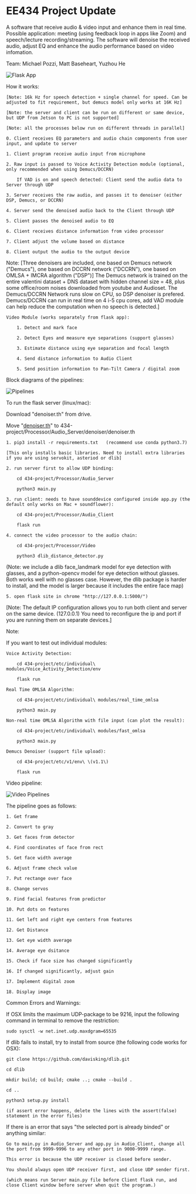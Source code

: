 # EE434 Project Update

A software that receive audio & video input and enhance them in real time. Possible application: meeting (using feedback loop in apps like Zoom) and speech/lecture recording/streaming. The software will denoise the received audio, adjust EQ and enhance the audio performance based on video infomation.

Team: Michael Pozzi, Matt Baseheart, Yuzhou He

![Flask App](example.jpeg)

How it works:
    
    [Note: 16k Hz for speech detection + single channel for speed. Can be adjusted to fit requirement, but demucs model only works at 16K Hz]

    [Note: the server and client can be run on different or same device, but UDP from Jetson to PC is not supported]

    [Note: all the processes below run on different threads in parallel]

    0. Client receives EQ parameters and audio chain components from user input, and update to server

    1. Client program receive audio input from microphone
    
    2. Raw input is passed to Voice Activity Detection module (optional, only recommended when using Demucs/DCCRN)

        If VAD is on and speech detected: Client send the audio data to Server through UDP

    3. Server receives the raw audio, and passes it to denoiser (either DSP, Demucs, or DCCRN)

    4. Server send the denoised audio back to the Client through UDP

    5. Client passes the denoised audio to EQ

    6. Client receives distance information from video processor

    7. Client adjust the volume based on distance

    8. Client output the audio to the output device
    
Note: [Three denoisers are included, one based on Demucs network ("Demucs"), one based on DCCRN network ("DCCRN"), one based on OMLSA + IMCRA algorithm ("DSP")] The Demucs network is trained on the entire valentini dataset + DNS dataset with hidden channel size = 48, plus some office/room noises downloaded from youtube and Audioset. The Demucs/DCCRN Network runs slow on CPU, so DSP denoiser is prefered. Demucs/DCCRN can run in real time on 4 i-5 cpu cores, add VAD module can help reduce the computation when no speech is detected.]

    Video Module (works separately from flask app):

        1. Detect and mark face 

        2. Detect Eyes and measure eye separations (support glasses)

        3. Estimate distance using eye separation and focal length

        4. Send distance information to Audio Client

        5. Send position information to Pan-Tilt Camera / digital zoom

Block diagrams of the pipelines:

![Pipelines](mode2.jpeg)

To run the flask server (linux/mac):

Download "denoiser.th" from drive. 

Move "[denoiser.th](https://drive.google.com/file/d/17WuFlrUMJZdYiYEqvBfq4hmAd3x_NwDm/view?usp=sharing)" to 434-project/Processor/Audio_Server/denoiser/denoiser.th

    1. pip3 install -r requirements.txt   (recommend use conda python3.7)

    [This only installs basic libraries. Need to install extra libraries if you are using servokit, asteriod or dlib]

    2. run server first to allow UDP binding:

        cd 434-project/Processor/Audio_Server

        python3 main.py

    3. run client: needs to have sounddevice configured inside app.py (the default only works on Mac + soundflower):
    
        cd 434-project/Processor/Audio_Client

        flask run

    4. connect the video processor to the audio chain:

        cd 434-project/Processor/Video
        
        python3 dlib_distance_detector.py

(Note: we include a dlib face_landmark model for eye detection with glasses, and a python-opencv model for eye detection without glasses. Both works well with no glasses case. However, the dlib package is harder to install, and the model is larger because it includes the entire face map)

    5. open flask site in chrome "http://127.0.0.1:5000/")

[Note: The default IP configuration allows you to run both client and server on the same device. (127.0.0.1) You need to reconfigure the ip and port if you are running them on separate devices.]
    

Note:

If you want to test out individual modules:

    Voice Activity Detection:

        cd 434-project/etc/individual\ modules/Voice_Activity_Detection/env
        
        flask run

    Real Time OMLSA Algorithm:

        cd 434-project/etc/individual\ modules/real_time_omlsa 

        python3 main.py
    
    Non-real time OMLSA Algorithm with file input (can plot the result):

        cd 434-project/etc/individual\ modules/fast_omlsa

        python3 main.py

    Demucs Denoiser (support file upload):

        cd 434-project/etc/v1/env\ \(v1.1\)

        flask run 


Video pipeline:

![Video Pipelines](video_pipeline.jpeg)

The pipeline goes as follows:

    1. Get frame 

    2. Convert to gray 

    3. Get faces from detector 

    4. Find coordinates of face from rect 

    5. Get face width average 

    6. Adjust frame check value 

    7. Put rectange over face 

    8. Change servos 

    9. Find facial features from predictor

    10. Put dots on features 

    11. Get left and right eye centers from features 

    12. Get Distance

    13. Get eye width average 

    14. Average eye dsitance 

    15. Check if face size has changed significantly 

    16. If changed significantly, adjust gain 

    17. Implement digital zoom 
    
    18. Display image 



Common Errors and Warnings:

If OSX limits the maximum UDP-package to be 9216, input the following command in terminal to remove the restriction:

    sudo sysctl -w net.inet.udp.maxdgram=65535


If dlib fails to install, try to install from source (the following code works for OSX):

    git clone https://github.com/davisking/dlib.git

    cd dlib

    mkdir build; cd build; cmake ..; cmake --build .

    cd ..

    python3 setup.py install

    (if assert error happens, delete the lines with the assert(false) statement in the error files)
    


If there is an error that says "the selected port is already binded" or anything similar:

    Go to main.py in Audio_Server and app.py in Audio_Client, change all the port from 9999-9996 to any other port in 9000-9999 range. 
    
    This error is because the UDP receiver is closed before sender. 
    
    You should always open UDP receiver first, and close UDP sender first. 
    
    (which means run Server main.py file before Client flask run, and close Client window before server when quit the program.)